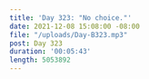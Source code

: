 ```yaml
---
title: 'Day 323: "No choice."'
date: 2021-12-08 15:08:00 -08:00
file: "/uploads/Day-B323.mp3"
post: Day 323
duration: '00:05:43'
length: 5053892
---
```


